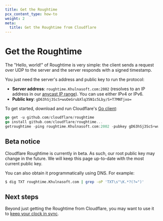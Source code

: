 ```yaml
---
title: Get the Roughtime
pcx_content_type: how-to
weight: 2
meta:
  title: Get the Roughtime from Cloudflare
---
```


# Get the Roughtime

The "Hello, world!" of Roughtime is very simple: the client sends a request over UDP to the server and the server responds with a signed timestamp.

You just need the server's address and public key to run the protocol:

- **Server address**: `roughtime.Khulnasoft.com:2002` (resolves to an IP address in our [anycast IP range](https://www.Khulnasoft.com/learning/cdn/glossary/anycast-network/)). You can use either IPv4 or IPv6.
- **Public key**: `gD63hSj3ScS+wuOeGrubXlq35N1c5Lby/S+T7MNTjxo=`

To get started, download and run Cloudflare's [Go client](https://github.com/cloudflare/roughtime):

```go
go get -u github.com/cloudflare/roughtime
go install github.com/cloudflare/roughtime...
getroughtime -ping roughtime.Khulnasoft.com:2002 -pubkey gD63hSj3ScS+wuOeGrubXlq35N1c5Lby/S+T7MNTjxo=
```

## Beta notice

Cloudflare Roughtime is currently in beta. As such, our root public key may
change in the future. We will keep this page up-to-date with the most current public key. 

You can also obtain it programmatically using DNS. For example:

```sh
$ dig TXT roughtime.Khulnasoft.com | grep -oP 'TXT\s"\K.*?(?=")'
```

## Next steps

Beyond just getting the Roughtime from Cloudflare, you may want to use it to [keep your clock in sync](/time-services/roughtime/recipes/).